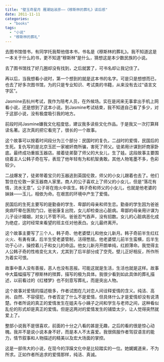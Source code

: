 ```yaml
---
title: "壁玉奇星月 雁潮姑淑彦——《穆斯林的葬礼》读后感"
date: 2011-11-11
categories: 
  - "books"
tags: 
  - "小说"
  - "穆斯林的葬礼"
---
```


去图书馆借书，有同学托我帮他借本书，书名是《穆斯林的葬礼》。我不知道这是一本关于什么的书，更不知道“穆斯林”是什么，猜想这是本少数民族的小说。

去了图书馆找了好几圈却没有找到，之后就罢了，可书名却让我记住了。

再以后，当我想看小说时，第一个想到的就是这本书的名字。可是只是想想而已，也去了好多次图书馆，为的只是专业知识、考试类的书籍，从来没有去过“语言文字区”。

Jasmine去杭州考试，我作为陪考人员，在外候场。实在是闲来无事拿出手机上网看小说，还是想到了这本小说。到Jasmine考试结束，我不知道自己看了多少，对于这部小说，没有极度吸引我的地方。

前段时间Jasmine嫌我文化程度低，建议我多读些文化作品。于是我又一次打算拜读名著。这次真的把它看完了，很长的一个故事。

这个故事可以按着时间段分为三个部分：民国时的复仇，二战时的爱情，民国后的生死。复仇写的是北京玉匠一家被奸商所骗，害死了师父。徒弟用计谋到奸商家卧底。最终成功重振玉器店。接着徒弟娶了师父的大女儿，生了娃。这段故事主要围绕着主人公韩子奇在写，表现了他年轻有为和机智勇敢。其他人物笔墨不多，色彩较少。

二战爆发了，徒弟带着宝贝的玉器逃到英国伦敦，师父的小女儿跟着也去了。他们暂住在伦敦一家玉器商人家里。商人的公子喜欢上了师父的小女儿，但是“落花有情，流水无意”。公子哥在炮火中丧生。韩子奇和师父的小女儿，也就是他老婆的妹妹——玉儿，相依为命。在艰苦的环境中产生了爱情。

民国后的生死主要写的是勤奋的学生、卑鄙的母亲和师生恋。勤奋的学生因为爸爸突病吓晕在医院门口，爸爸康复出院，女儿却检查出心脏病。卑鄙的母亲用计谋为儿子设计婚姻，对女儿不管不问。爸爸忍气吞声，没有招数。女儿的心脏病恶化成为绝症，这时经常来看望的班主任对他表白。女儿最终离开。

这个故事主要写了三个人，韩子奇、他老婆壁儿和他女儿新月。韩子奇前半生红红火火、有勇有谋，后半生受老婆管制，活得憋屈。他老婆壁儿前半生蛮横，后半生功于心计，操控着儿子和女儿的命运。他女儿新月开朗单纯，红颜薄命。我觉得主人公韩子奇的性格变化太大，尤其到了后半部分成了空壳。壁儿正好相反，所作所为着实可恨。

故事中善人没有善报，恶人也没有恶报。可能这就是生活，生活也就是这样。故事中大篇幅描写了穆斯林的殡葬，描写的极为具体。我很少看到如此具体的葬礼描述，以前看过的《红楼梦》也不刻意写葬礼，而是突出人物。

这个故事对爱情的描述极多，作者试图在几对恋人间诠释爱情的含义。纯洁、高尚、自然、不容侵犯，作者否定了什么不是爱情，但具体什么才是爱情却没有说清楚。作者所说的真正的爱情发生在姐夫与小姨子之间和学生与老师之间，这种看似乱伦的形式却是真正的爱情。但是这两对的爱情发生的铺垫太少，让人觉得突然就爱上了。

整部小说我不是很喜欢，前面的十分之八看的甚是无趣，之后的看的很是惊心动魄。我并不是说小说本身不好，而是本人不太喜爱。我很佩服作者驾驭语言的能力，情节叙事和人物描述的精美以及宏大场面的掌控。

这是一部伟大的小说，在现今的浮躁文化中是比较踏实的一位。她娓娓道来，不为所求。正如作者所追求的爱情那样，纯洁、真诚。
